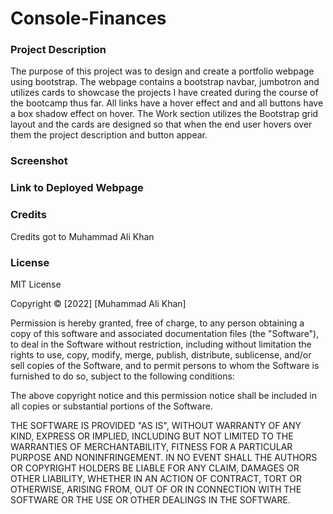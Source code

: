 # Console-Finances

### Project Description 

The purpose of this project was to design and create a portfolio webpage using bootstrap. The webpage contains a bootstrap navbar, jumbotron and utilizes cards to showcase the projects I have created during the course of the bootcamp thus far. All links have a hover effect and 
and all buttons have a box shadow effect on hover. The Work section utilizes the Bootstrap grid layout and the cards are designed so that when the end user hovers over them the project description and button appear.


### Screenshot




### Link to Deployed Webpage



### Credits

Credits got to Muhammad Ali Khan

### License

MIT License

Copyright &copy; [2022] [Muhammad Ali Khan]

Permission is hereby granted, free of charge, to any person obtaining a copy of this software and associated documentation files (the "Software"), to deal in the Software without restriction, including without limitation the rights to use, copy, modify, merge, publish, distribute, sublicense, and/or sell copies of the Software, and to permit persons to whom the Software is furnished to do so, subject to the following conditions:

The above copyright notice and this permission notice shall be included in all copies or substantial portions of the Software.

THE SOFTWARE IS PROVIDED "AS IS", WITHOUT WARRANTY OF ANY KIND, EXPRESS OR IMPLIED, INCLUDING BUT NOT LIMITED TO THE WARRANTIES OF MERCHANTABILITY, FITNESS FOR A PARTICULAR PURPOSE AND NONINFRINGEMENT. IN NO EVENT SHALL THE AUTHORS OR COPYRIGHT HOLDERS BE LIABLE FOR ANY CLAIM, DAMAGES OR OTHER LIABILITY, WHETHER IN AN ACTION OF CONTRACT, TORT OR OTHERWISE, ARISING FROM, OUT OF OR IN CONNECTION WITH THE SOFTWARE OR THE USE OR OTHER DEALINGS IN THE SOFTWARE.
